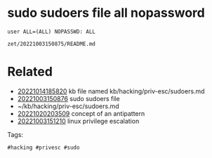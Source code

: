 # sudo sudoers file all nopassword
```
user ALL=(ALL) NOPASSWD: ALL
```

` zet/20221003150875/README.md `

# Related

- [20221014185820](/zet/20221014185820/README.md) kb file named kb/hacking/priv-esc/sudoers.md
- [20221003150876](/zet/20221003150876/README.md) sudo sudoers file
- ~/kb/hacking/priv-esc/sudoers.md
- [20221020203509](/zet/20221020203509/README.md) concept of an antipattern
- [20221003151210](/zet/20221003151210/README.md) linux privilege escalation

Tags:

    #hacking #privesc #sudo
